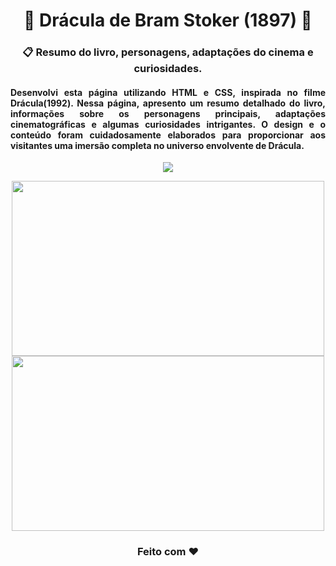 <h1 align="center">🧛‍ Drácula de Bram Stoker (1897) 🧛‍</h1>
<h3 align="center">📋 Resumo do livro, personagens, adaptações do cinema e curiosidades.</h3>
<h4 align="justify">Desenvolvi esta página utilizando HTML e CSS, inspirada no filme Drácula(1992). Nessa página, apresento um resumo detalhado do livro, informações sobre os personagens principais, adaptações cinematográficas e algumas curiosidades intrigantes. O design e o conteúdo foram cuidadosamente elaborados para proporcionar aos visitantes uma imersão completa no universo envolvente de Drácula.</h4>
<p align="center"><a href="https://carolina-cvm.github.io/Dracula_Bram_Stoker/" target="_blank"><img src="https://img.shields.io/badge/GitHub%20Pages-222222?style=for-the-badge&logo=GitHub%20Pages&logoColor=white"/></a></p>
<p align="center">
  <img height="280px" width="500px" src="https://user-images.githubusercontent.com/55239200/194583634-e0249e12-e727-4ee0-bcd4-17add7638b1d.gif"  />
  <img height="280px" width="500px" src="https://user-images.githubusercontent.com/55239200/194584103-af5c7705-8209-463f-b041-3698d2cac5e4.gif" />
</p>
<h3 align="center">Feito com ❤️ </h3>


